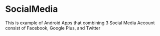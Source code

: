 # SocialMedia
This is example of Android Apps that combining 3 Social Media Account consist of Facebook, Google Plus, and Twitter
